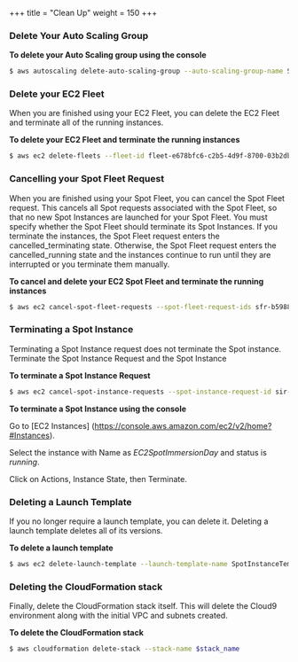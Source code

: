 +++
title = "Clean Up"
weight = 150
+++

### Delete Your Auto Scaling Group

**To delete your Auto Scaling group using the console**

```bash
$ aws autoscaling delete-auto-scaling-group --auto-scaling-group-name SpotInstanceASG --force-delete
```

### Delete your EC2 Fleet

When you are finished using your EC2 Fleet, you can delete the EC2 Fleet
and terminate all of the running instances.

**To delete your EC2 Fleet and terminate the running instances**

```bash
$ aws ec2 delete-fleets --fleet-id fleet-e678bfc6-c2b5-4d9f-8700-03b2db30b183 --terminate-instances 
```

### Cancelling your Spot Fleet Request

When you are finished using your Spot Fleet, you can cancel the Spot Fleet request. This cancels all Spot requests associated with the Spot Fleet, so that no new Spot Instances are launched for your Spot Fleet.
You must specify whether the Spot Fleet should terminate its Spot Instances. If you terminate the instances, the Spot Fleet request enters the cancelled\_terminating state. Otherwise, the Spot Fleet request enters the cancelled\_running state and the instances continue to run until they are interrupted or you terminate them manually.

**To cancel and delete your EC2 Spot Fleet and terminate the running instances**

```bash
$ aws ec2 cancel-spot-fleet-requests --spot-fleet-request-ids sfr-b5988c3c-e5a3-4648-ac71-88eaf0f4c11e --terminate-instances 
```

### Terminating a Spot Instance

Terminating a Spot Instance request does not terminate the Spot instance. Terminate the Spot Instance Request and the Spot Instance

**To terminate a Spot Instance Request**

```bash
$ aws ec2 cancel-spot-instance-requests --spot-instance-request-id sir-wxz8bjpq
```

**To terminate a Spot Instance using the console**

Go to [EC2 Instances] (https://console.aws.amazon.com/ec2/v2/home?#Instances). 

Select the instance with Name as *EC2SpotImmersionDay* and status is *running*. 

Click on Actions, Instance State, then Terminate. 

### Deleting a Launch Template

If you no longer require a launch template, you can delete it. Deleting
a launch template deletes all of its versions.

**To delete a launch template**

```bash
$ aws ec2 delete-launch-template --launch-template-name SpotInstanceTemplate
```

### Deleting the Cloud​Formation stack

Finally, delete the CloudFormation stack itself. This will delete the Cloud9 environment along with the initial VPC and subnets created.

**To delete the CloudFormation stack**

```bash
$ aws cloudformation delete-stack --stack-name $stack_name
```
